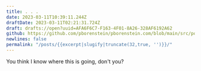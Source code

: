 ```yaml
---
title: . . .
date: 2023-03-11T10:39:11.244Z
draftDate: 2023-03-11T02:21:31.724Z
draft: drafts://open?uuid=AFA6F6C7-F163-4F01-8A26-328AF6192A62
github: https://github.com/pborenstein/pborenstein.com/blob/main/src/posts/afa6f6c7-f163-4f01-8a26-328af6192a62.md
newlines: false
permalink: "/posts/{{excerpt|slugify|truncate(32,true, '')}}/"
---
```

You think I know where this is going, don't you?
